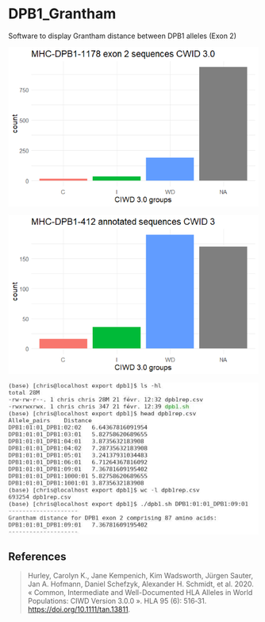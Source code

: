 # DPB1_Grantham
Software to display Grantham distance between DPB1 alleles (Exon 2)






![total](https://github.com/cdesterke/DPB1_Grantham/blob/main/total.png)


![barplot](https://github.com/cdesterke/DPB1_Grantham/blob/main/barplot.png)

![screen](https://github.com/cdesterke/DPB1_Grantham/blob/main/screen.jpg)




## References 
> Hurley, Carolyn K., Jane Kempenich, Kim Wadsworth, Jürgen Sauter, Jan A. Hofmann, Daniel Schefzyk, Alexander H. Schmidt, et al. 2020. « Common, Intermediate and Well-Documented HLA Alleles in World Populations: CIWD Version 3.0.0 ». HLA 95 (6): 516‑31. https://doi.org/10.1111/tan.13811.

